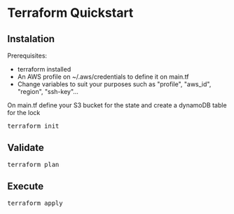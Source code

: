 # Terraform Quickstart
## Instalation
Prerequisites: 
- terraform installed
- An AWS profile on ~/.aws/credentials to define it on main.tf
- Change variables to suit your purposes such as "profile", "aws_id", "region", "ssh-key"...

On main.tf define your S3 bucket for the state and create a dynamoDB table for the lock
<pre>terraform init</pre>
## Validate
<pre>terraform plan</pre>
## Execute
<pre>terraform apply</pre>
